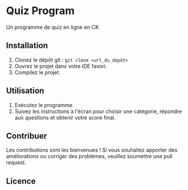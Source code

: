 # Quiz Program

Un programme de quiz en ligne en C#.

## Installation

1. Clonez le dépôt git : `git clone <url_du_dépôt>`
2. Ouvrez le projet dans votre IDE favori.
3. Compilez le projet.

## Utilisation

1. Exécutez le programme.
2. Suivez les instructions à l'écran pour choisir une catégorie, répondre aux questions et obtenir votre score final.

## Contribuer

Les contributions sont les bienvenues ! Si vous souhaitez apporter des améliorations ou corriger des problèmes, veuillez soumettre une pull request.

## Licence
